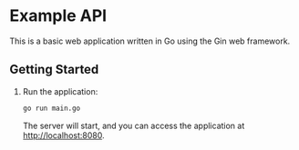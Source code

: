 # Example API

This is a basic web application written in Go using the Gin web framework.

## Getting Started

1. Run the application:

   ```bash
   go run main.go
   ```

   The server will start, and you can access the application at [http://localhost:8080](http://localhost:8080).